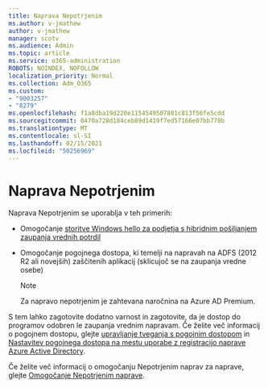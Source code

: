 ```yaml
---
title: Naprava Nepotrjenim
ms.author: v-jmathew
author: v-jmathew
manager: scotv
ms.audience: Admin
ms.topic: article
ms.service: o365-administration
ROBOTS: NOINDEX, NOFOLLOW
localization_priority: Normal
ms.collection: Adm_O365
ms.custom:
- "9003257"
- "8279"
ms.openlocfilehash: f1a8dba19d220e1154549507801c813f56fe5cdd
ms.sourcegitcommit: 0470a728d184ceb89d1419f7ed57166e07bb778b
ms.translationtype: MT
ms.contentlocale: sl-SI
ms.lasthandoff: 02/15/2021
ms.locfileid: "50256969"
---
```

# <a name="device-writeback"></a>Naprava Nepotrjenim

Naprava Nepotrjenim se uporablja v teh primerih:

- Omogočanje [storitve Windows hello za podjetja s hibridnim pošiljanjem zaupanja vrednih potrdil](https://docs.microsoft.com/windows/security/identity-protection/hello-for-business/hello-hybrid-cert-trust-prereqs#device-registration)
- Omogočanje pogojnega dostopa, ki temelji na napravah na ADFS (2012 R2 ali novejših) zaščitenih aplikacij (sklicujoč se na zaupanja vredne osebe)

    > [!NOTE]
    > Za napravo nepotrjenim je zahtevana naročnina na Azure AD Premium.

S tem lahko zagotovite dodatno varnost in zagotovite, da je dostop do programov odobren le zaupanja vrednim napravam. Če želite več informacij o pogojnem dostopu, glejte [upravljanje tveganja s pogojnim dostopom](https://docs.microsoft.com/azure/active-directory/conditional-access/overview) in [Nastavitev pogojnega dostopa na mestu uporabe z registracijo naprave Azure Active Directory](https://docs.microsoft.com/azure/active-directory/devices/overview).

Če želite več informacij o omogočanju Nepotrjenim naprav za naprave, glejte [Omogočanje Nepotrjenim naprave](https://docs.microsoft.com/azure/active-directory/hybrid/how-to-connect-device-writeback).
